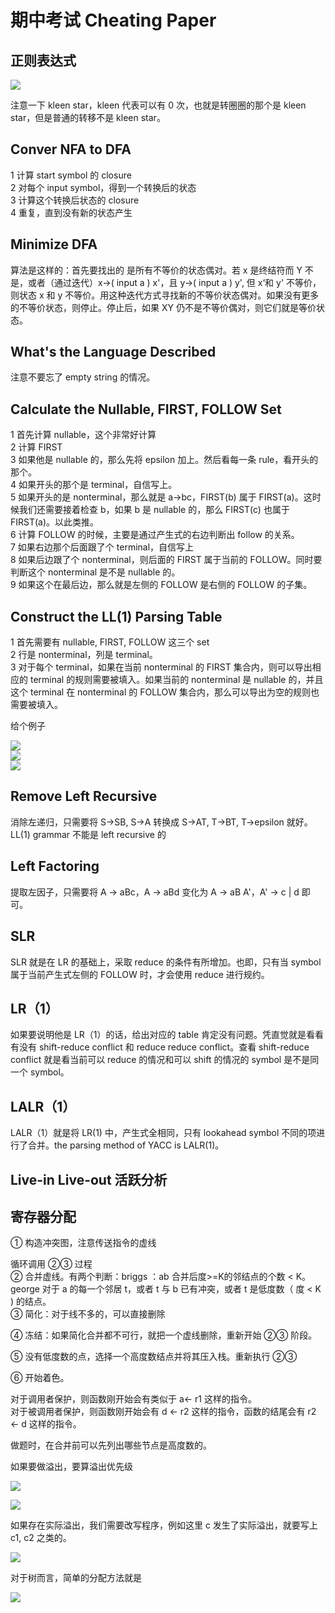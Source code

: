 # 期中考试 Cheating Paper

## 正则表达式

![](img/059313fab854e8ef370fffcc4109fa8f_MD5.png)  

注意一下 kleen star，kleen 代表可以有 0 次，也就是转圈圈的那个是 kleen star，但是普通的转移不是 kleen star。

## Conver NFA to DFA

1 计算 start symbol 的 closure  
2 对每个 input symbol，得到一个转换后的状态  
3 计算这个转换后状态的 closure  
4 重复，直到没有新的状态产生

## Minimize DFA

算法是这样的：首先要找出的 是所有不等价的状态偶对。若 x 是终结符而 Y 不是，或者（通过迭代）x->( input a ) x'，且 y->( input a ) y', 但 x‘和 y' 不等价，则状态 x 和 y 不等价。用这种迭代方式寻找新的不等价状态偶对。如果没有更多的不等价状态，则停止。停止后，如果 XY 仍不是不等价偶对，则它们就是等价状态。

## What's the Language Described

注意不要忘了 empty string 的情况。

## Calculate the Nullable, FIRST, FOLLOW Set

1 首先计算 nullable，这个非常好计算  
2 计算 FIRST  
3 如果他是 nullable 的，那么先将 epsilon 加上。然后看每一条 rule，看开头的那个。  
4 如果开头的那个是 terminal，自信写上。  
5 如果开头的是 nonterminal，那么就是 a->bc，FIRST(b) 属于 FIRST(a)。这时候我们还需要接着检查 b，如果 b 是 nullable 的，那么 FIRST(c) 也属于 FIRST(a)。以此类推。  
6 计算 FOLLOW 的时候，主要是通过产生式的右边判断出 follow 的关系。  
7 如果右边那个后面跟了个 terminal，自信写上  
8 如果后边跟了个 nonterminal，则后面的 FIRST 属于当前的 FOLLOW。同时要判断这个 nonterminal 是不是 nullable 的。  
9 如果这个在最后边，那么就是左侧的 FOLLOW 是右侧的 FOLLOW 的子集。

## Construct the LL(1) Parsing Table

1 首先需要有 nullable, FIRST, FOLLOW 这三个 set  
2 行是 nonterminal，列是 terminal。  
3 对于每个 terminal，如果在当前 nonterminal 的 FIRST 集合内，则可以导出相应的 terminal 的规则需要被填入。如果当前的 nonterminal 是 nullable 的，并且这个 terminal 在 nonterminal 的 FOLLOW 集合内，那么可以导出为空的规则也需要被填入。

给个例子

![](img/dd67e757c23cd842a9bf7ed5db60d3c0_MD5.png)  
![](img/2a81e78361bd7deba4d1b4b7bcdf1aaf_MD5.png)  
![](img/15719fe4b3c31c6e986867132a543fd7_MD5.png)

## Remove Left Recursive

消除左递归，只需要将 S->SB, S->A 转换成 S->AT, T->BT, T->epsilon 就好。  
LL(1) grammar 不能是 left recursive 的

## Left Factoring

提取左因子，只需要将 A → aBc，A → aBd 变化为 A → aB A'，A' → c | d 即可。

## SLR

SLR 就是在 LR 的基础上，采取 reduce 的条件有所增加。也即，只有当 symbol 属于当前产生式左侧的 FOLLOW 时，才会使用 reduce 进行规约。

## LR（1）

如果要说明他是 LR（1）的话，给出对应的 table 肯定没有问题。凭直觉就是看看有没有 shift-reduce conflict 和 reduce reduce conflict。查看 shift-reduce conflict 就是看当前可以 reduce 的情况和可以 shift 的情况的 symbol 是不是同一个 symbol。

## LALR（1）

LALR（1）就是将 LR(1) 中，产生式全相同，只有 lookahead symbol 不同的项进行了合并。the parsing method of YACC is LALR(1)。

## Live-in Live-out 活跃分析



## 寄存器分配

① 构造冲突图，注意传送指令的虚线

循环调用 ②③ 过程  
② 合并虚线。有两个判断：briggs ：ab 合并后度>=K的邻结点的个数 < K。george 对于 a 的每一个邻居 t，或者 t 与 b 已有冲突，或者 t 是低度数（ 度 < K ) 的结点。  
③ 简化：对于线不多的，可以直接删除  

④ 冻结：如果简化合并都不可行，就把一个虚线删除，重新开始 ②③ 阶段。

⑤ 没有低度数的点，选择一个高度数结点并将其压入栈。重新执行 ②③

⑥ 开始着色。

对于调用者保护，则函数刚开始会有类似于 a<- r1 这样的指令。  
对于被调用者保护，则函数刚开始会有 d <- r2 这样的指令，函数的结尾会有 r2 <- d 这样的指令。

做题时，在合并前可以先列出哪些节点是高度数的。

如果要做溢出，要算溢出优先级

![](img/3c9573e15f99891ec8a5991f65c5a8c4_MD5.png)

![](img/a05dbf421bf55539dfed54e3cefcdd0c_MD5.png)

如果存在实际溢出，我们需要改写程序，例如这里 c 发生了实际溢出，就要写上 c1, c2 之类的。

![](img/f641dbc9fd587ec191f35c5441d9b8b3_MD5.png)

对于树而言，简单的分配方法就是

![](img/ff3d9f27cdd2f93e41607aaf9bf1b9e2_MD5.png)
